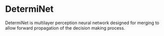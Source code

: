 # DetermiNet
DetermiNet is multilayer perception neural network designed for merging to allow forward propagation of the decision making process.
